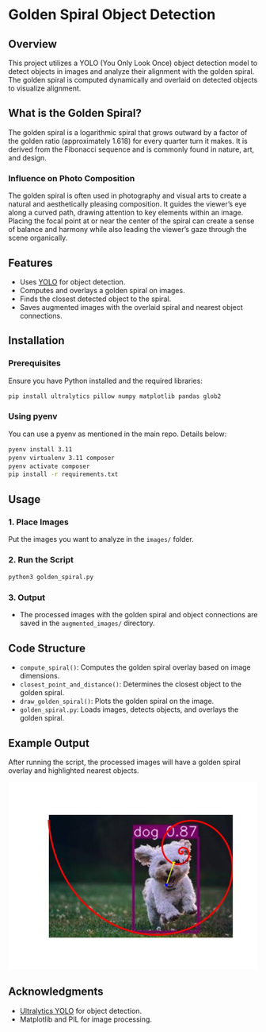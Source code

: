 # Golden Spiral Object Detection

## Overview
This project utilizes a YOLO (You Only Look Once) object detection model to detect objects in images and analyze their alignment with the golden spiral. The golden spiral is computed dynamically and overlaid on detected objects to visualize alignment.

## What is the Golden Spiral?
The golden spiral is a logarithmic spiral that grows outward by a factor of the golden ratio (approximately 1.618) for every quarter turn it makes. It is derived from the Fibonacci sequence and is commonly found in nature, art, and design. 

### Influence on Photo Composition
The golden spiral is often used in photography and visual arts to create a natural and aesthetically pleasing composition. It guides the viewer’s eye along a curved path, drawing attention to key elements within an image. Placing the focal point at or near the center of the spiral can create a sense of balance and harmony while also leading the viewer’s gaze through the scene organically.

## Features
- Uses [YOLO](https://github.com/ultralytics/ultralytics) for object detection.
- Computes and overlays a golden spiral on images.
- Finds the closest detected object to the spiral.
- Saves augmented images with the overlaid spiral and nearest object connections.

## Installation

### Prerequisites
Ensure you have Python installed and the required libraries:
```sh
pip install ultralytics pillow numpy matplotlib pandas glob2
```

### Using pyenv
You can use a pyenv as mentioned in the main repo. Details below:
```sh
pyenv install 3.11
pyenv virtualenv 3.11 composer
pyenv activate composer
pip install -r requirements.txt
```

## Usage

### 1. Place Images
Put the images you want to analyze in the `images/` folder.

### 2. Run the Script
```sh
python3 golden_spiral.py 
```

### 3. Output
- The processed images with the golden spiral and object connections are saved in the `augmented_images/` directory.

## Code Structure
- `compute_spiral()`: Computes the golden spiral overlay based on image dimensions.
- `closest_point_and_distance()`: Determines the closest object to the golden spiral.
- `draw_golden_spiral()`: Plots the golden spiral on the image.
- `golden_spiral.py`: Loads images, detects objects, and overlays the golden spiral.

## Example Output
After running the script, the processed images will have a golden spiral overlay and highlighted nearest objects.

![Example Output](golden-spiral/augmented_images/dog1-bounded.jpeg)


## Acknowledgments
- [Ultralytics YOLO](https://github.com/ultralytics/ultralytics) for object detection.
- Matplotlib and PIL for image processing.

